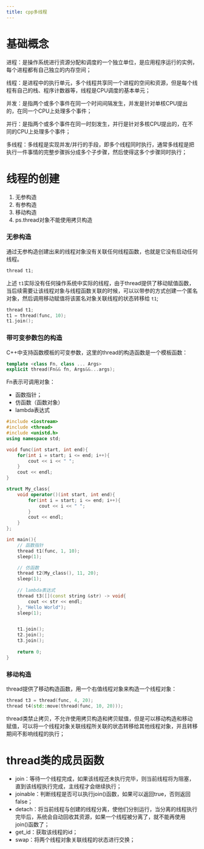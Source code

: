 ```yaml
---
title: cpp多线程
---
```


# 基础概念

进程：是操作系统进行资源分配和调度的一个独立单位，是应用程序运行的实例，每个进程都有自己独立的内存空间；

线程：是进程中的执行单元，多个线程共享同一个进程的空间和资源，但是每个线程有自己的栈、程序计数器等，线程是CPU调度的基本单元；

并发：是指两个或多个事件在同一个时间间隔发生，并发是针对单核CPU提出的，在同一个CPU上处理多个事件；

并行：是指两个或多个事件在同一时刻发生，并行是针对多核CPU提出的，在不同的CPU上处理多个事件；

多线程：多线程是实现并发/并行的手段，即多个线程同时执行，通常多线程是把执行一件事情的完整步骤拆分成多个子步骤，然后使得这多个步骤同时执行；

# 线程的创建

1. 无参构造
2. 有参构造
3. 移动构造
4. ps.thread对象不能使用拷贝构造

### 无参构造

通过无参构造创建出来的线程对象没有关联任何线程函数，也就是它没有启动任何线程。

```cpp
thread t1;
```

上述 `t1`实际没有任何操作系统中实际的线程，由于thread提供了移动赋值函数，当后续需要让该线程对象与线程函数关联的时候，可以以带参的方式创建一个匿名对象，然后调用移动赋值将该匿名对象关联线程的状态转移给 `t1`;

```cpp
thread t1;
t1 = thread(func, 10);
t1.join();
```



### 带可变参数包的构造

C++中支持函数模板的可变参数，这里的thread的构造函数是一个模板函数：

```cpp
template <class Fn, class ... Args>
explicit thread(Fn&& fn, Args&&...args);
```

Fn表示可调用对象：

- 函数指针；
- 仿函数（函数对象）
- lambda表达式

```cpp
#include <iostream>
#include <thread>
#include <unistd.h>
using namespace std;

void func(int start, int end){
    for(int i = start; i <= end; i++){
        cout << i << " ";
    }
    cout << endl;
}

struct My_class{
    void operator()(int start, int end){
        for(int i = start; i <= end; i++){
            cout << i << " ";
        }
        cout << endl;
    }
};

int main(){
    // 函数指针
    thread t1(func, 1, 10);
    sleep(1);

    // 仿函数
    thread t2(My_class(), 11, 20);
    sleep(1);
  
    // lambda表达式
    thread t3([](const string &str) -> void{
        cout << str << endl;
    }, "Hello World");
    sleep(1);


    t1.join();
    t2.join();
    t3.join();
  
    return 0;
}
```



### 移动构造

thread提供了移动构造函数，用一个右值线程对象来构造一个线程对象：

```cpp
thread t3 = thread(func, 4, 20);
thread t4(std::move(thread(func, 10, 20)));
```

thread类禁止拷贝，不允许使用拷贝构造和拷贝赋值，但是可以移动构造和移动赋值，可以将一个线程对象关联线程所关联的状态转移给其他线程对象，并且转移期间不影响线程的执行；


# thread类的成员函数

- join：等待一个线程完成，如果该线程还未执行完毕，则当前线程将为阻塞，直到该线程执行完成，主线程才会继续执行；
- joinable：判断线程是否可以执行join()函数，如果可以返回true，否则返回false；
- detach：将当前线程与创建的线程分离，使他们分别运行，当分离的线程执行完毕后，系统会自动回收其资源，如果一个线程被分离了，就不能再使用join()函数了；
- get_id：获取该线程的id；
- swap：将两个线程对象关联线程的状态进行交换；
